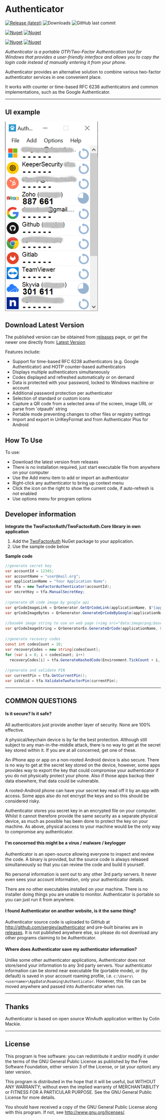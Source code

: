 # Authenticator

[![Release (latest)](https://img.shields.io/github/v/release/sergiye/authenticator?style=for-the-badge)](https://github.com/sergiye/authenticator/releases/latest)
![Downloads](https://img.shields.io/github/downloads/sergiye/authenticator/total?style=for-the-badge&color=ff4f42)
![GitHub last commit](https://img.shields.io/github/last-commit/sergiye/authenticator?style=for-the-badge&color=00AD00)

[![Nuget](https://img.shields.io/nuget/v/TwoFactorAuth?style=for-the-badge)](https://www.nuget.org/packages/TwoFactorAuth/)
[![Nuget](https://img.shields.io/nuget/dt/TwoFactorAuth?label=nuget-downloads&style=for-the-badge)](https://www.nuget.org/packages/TwoFactorAuth/)

[![Nuget](https://img.shields.io/nuget/v/TwoFactorAuth.Core?style=for-the-badge)](https://www.nuget.org/packages/TwoFactorAuth.Core/)
[![Nuget](https://img.shields.io/nuget/dt/TwoFactorAuth.Core?label=nuget-downloads&style=for-the-badge)](https://www.nuget.org/packages/TwoFactorAuth.Core/)

*Authenticator is a portable OTP/Two-Factor Authentication tool for Windows that provides a user-friendly interface and allows you to copy the login code instead of manually entering it from your phone.*

Authenticator provides an alternative solution to combine various two-factor authenticator services in one convenient place.

It works with counter or time-based RFC 6238 authenticators and common implementations, such as the Google Authenticator.

----
## UI example 

[<img src="https://github.com/sergiye/authenticator/raw/master/preview.png" alt="preview" width="300"/>](https://github.com/sergiye/authenticator/releases)


## Download Latest Version

The published version can be obtained from [releases](https://github.com/sergiye/authenticator/releases) page, or get the newer one directly from:
[Latest Version](https://github.com/sergiye/authenticator/releases/latest)

Features include:

  * Support for time-based RFC 6238 authenticators (e.g. Google Authenticator) and HOTP counter-based authenticators
  * Displays multiple authenticators simultaneously
  * Codes displayed and refreshed automatically or on demand
  * Data is protected with your password, locked to Windows machine or account
  * Additional password protection per authenticator
  * Selection of standard or custom icons
  * Capture a QR code from a selected area of the screen, image URL or parse from 'otpauth' string
  * Portable mode preventing changes to other files or registry settings
  * Import and export in UriKeyFormat and from Authenticator Plus for Android 


## How To Use

To use:
  * Download the latest version from releases
  * There is no installation required, just start executable file from anywhere on your computer
  * Use the Add menu item to add or import an authenticator
  * Right-click any authenticator to bring up context menu
  * Click the icon on the right to show the current code, if auto-refresh is not enabled
  * Use options menu for program options

## Developer information
**Integrate the TwoFactorAuth/TwoFactorAuth.Core library in own application**
1. Add the [TwoFactorAuth](https://www.nuget.org/packages/TwoFactorAuth/) NuGet package to your application.
2. Use the sample code below

**Sample code**
```c#
//generate secret key
var accountId = 12345;
var accountName = "user@mail.org";
var applicationName = "Your Application Name";
var tfa = new TwoFactorAuthenticator(accountId);
var secretKey = tfa.ManualSecretKey;

//generate QR code image by google api
var qrCodeImageLink = QrGenerator.GetQrCodeLink(applicationName, $"{applicationName} - {accountName}", secretKey);
var qrCodeImageBytes = QrGenerator.GenerateQrCodeByGoogle(applicationName, $"{applicationName} - {accountName}", secretKey);

//base64 image string to use on web page (<img src="data:image/png;base64, ...) - no internet required
var qrCodeImageString = QrGeneratorEx.GenerateQrCode(applicationName, $"{applicationName} - {accountName}", secretKey);

//generate recovery codes
const int codesCount = 10;
var recoveryCodes = new string[codesCount];
for (var i = 0; i < codesCount; i++)
  recoveryCodes[i] = tfa.GenerateHashedCode(Environment.TickCount + i, 10);

//generate and validate PIN
var currentPin = tfa.GetCurrentPin();
var isValid = tfa.ValidateTwoFactorPin(currentPin);
```

----

## COMMON QUESTIONS

#### Is it secure? Is it safe?

All authenticators just provide another layer of security. None are 100% effective.

A physical/keychain device is by far the best protection. Although still subject to any man-in-the-middle attack, there is no way to get at the secret key stored within it. If you are at all concerned, get one of these.

An iPhone app or app on a non-rooted Android device is also secure. There is no way to get at the secret key stored on the device, however, some apps provides way to export the key that could compromise your authenticator if you do not physically protect your phone. Also if those apps backup their data elsewhere, that data could be vulnerable.

A rooted-Android phone can have your secret key read off it by an app with access. Some apps also do not encrypt the keys and so this should be considered risky.

Authenticator stores you secret key in an encrypted file on your computer. Whilst it cannot therefore provide the same security as a separate physical device, as much as possible has been done to protect the key on your machine. As above, physical access to your machine would be the only way to compromise any authenticator.

#### I'm concerned this might be a virus / malware / keylogger

Authenticator is an open-source allowing everyone to inspect and review the code. A binary is provided, but the source code is always released simultaneously so that you can review the code and build it yourself.

No personal information is sent out to any other 3rd party servers. It never even sees your account information, only your authenticator details.

There are no other executables installed on your machine. There is no installer doing things you are unable to monitor. Authenticator is portable so you can just run it from anywhere.

#### I found Authenticator on another website, is it the same thing?

Authenticator source code is uploaded to GitHub at http://github.com/sergiey/authenticator and pre-built binaries are in [releases](https://github.com/sergiye/authenticator/releases). It is not published anywhere else, so please do not download any other programs claiming to be Authenticator.

#### Where does Authenticator save my authenticator information?

Unlike some other authenticator applications, Authenticator does not store/send your information to any 3rd party servers. Your authenticator information can be stored near executable file (portable mode), or (by default) is saved in your account roaming profile, i.e. `c:\Users\<username>\AppData\Roaming\Authenticator`. However, this file can be moved anywhere and passed into Authenticator when run.

----

## Thanks

Authenticator is based on open source WinAuth application written by Colin Mackie.

----

## License

This program is free software: you can redistribute it and/or modify it under the terms of the GNU General Public License as published by the Free Software Foundation, either version 3 of the License, or (at your option) any later version.

This program is distributed in the hope that it will be useful, but WITHOUT ANY WARRANTY; without even the implied warranty of MERCHANTABILITY or FITNESS FOR A PARTICULAR PURPOSE.  See the GNU General Public License for more details.

You should have received a copy of the GNU General Public License  along with this program.  If not, see http://www.gnu.org/licenses/.
